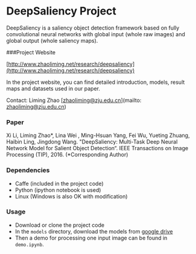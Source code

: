 # DeepSaliency Project

DeepSaliency is a saliency object detection framework based on fully convolutional neural networks with global input (whole raw images) and global output (whole saliency maps). 

###Project Website

[http://www.zhaoliming.net/research/deepsaliency](http://www.zhaoliming.net/research/deepsaliency)

In the project website, you can find detailed introduction, models, result maps and datasets used in our paper.

Contact: Liming Zhao [zhaoliming@zju.edu.cn](mailto: zhaoliming@zju.edu.cn)

### Paper

Xi Li, Liming Zhao*, Lina Wei , Ming-Hsuan Yang, Fei Wu, Yueting Zhuang, Haibin Ling, Jingdong Wang. "DeepSaliency: Multi-Task Deep Neural Network Model for Salient Object Detection“. IEEE Transactions on Image Processing (TIP), 2016. (*Corresponding Author)


### Dependencies

- Caffe (included in the project code)
- Python (ipython notebook is used)
- Linux (Windows is also OK with modification)

### Usage

- Download or clone the project code
- In the `models` directory, download the models from [google drive](https://drive.google.com/folderview?id=0By55MQnF3PHCbFpocU5jOTdVOHM&usp=sharing)
- Then a demo for processing one input image can be found in `demo.ipynb`.